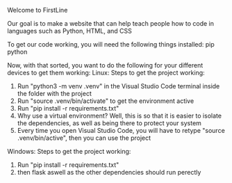 Welcome to FirstLine

Our goal is to make a website that can help teach people how to code in languages such as Python, HTML, and CSS


To get our code working, you will need the following things installed:
pip
python

Now, with that sorted, you want to do the following for your different devices to get them working:
Linux:
Steps to get the project working:
  1. Run "python3 -m venv .venv" in the Visual Studio Code terminal inside the folder with the project
  2. Run "source .venv/bin/activate" to get the environment active
  3. Run "pip install -r requirements.txt"
  4. Why use a virtual environment? Well, this is so that it is easier to isolate the dependencies, as well as being there to protect your system
  5. Every time you open Visual Studio Code, you will have to retype "source .venv/bin/active", then you can use the project

Windows:
Steps to get the project working:
  1. Run "pip install -r requirements.txt"
  2. then flask aswell as the other dependencies should run perectly
